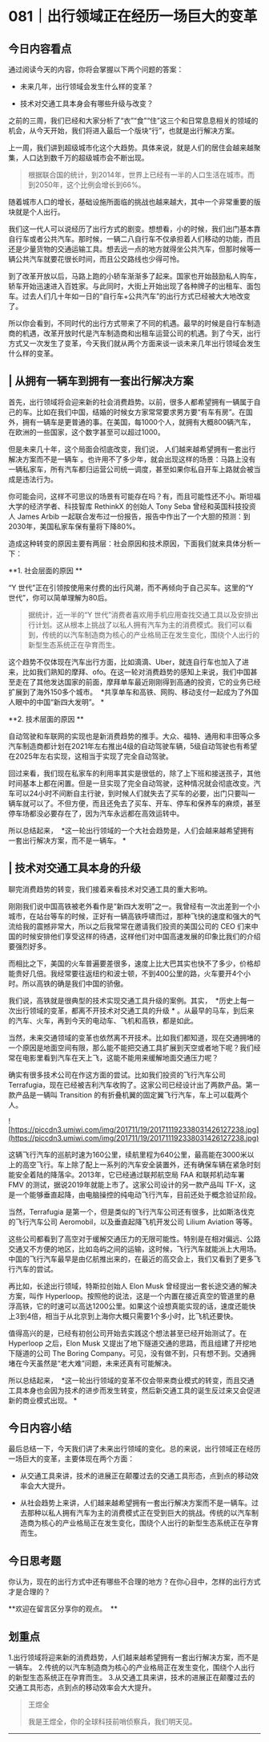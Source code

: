 # 081｜出行领域正在经历一场巨大的变革

## 今日内容看点

通过阅读今天的内容，你将会掌握以下两个问题的答案：

* 未来几年，出行领域会发生什么样的变革？

* 技术对交通工具本身会有哪些升级与改变？

之前的三周，我们已经和大家分析了“衣”“食”“住”这三个和日常息息相关的领域的机会，从今天开始，我们将进入最后一个版块“行”，也就是出行解决方案。

上一周，我们讲到超级城市化这个大趋势。具体来说，就是人们的居住会越来越聚集，人口达到数千万的超级城市会不断出现。

> 根据联合国的统计，到2014年，世界上已经有一半的人口生活在城市。而到2050年，这个比例会增长到66%。

随着城市人口的增长，基础设施所面临的挑战也越来越大，其中一个非常重要的版块就是个人出行。

我们这一代人可以说经历了出行方式的剧变。想想看，小的时候，我们出门基本靠自行车或者公共汽车。那时候，一辆二八自行车不仅承担着人们移动的功能，而且还是少量货物的交通运输工具。想去远一点的地方就得坐公共汽车，但那时候等一辆公共汽车就要花很长时间，而且公交路线也少得可怜。

到了改革开放以后，马路上跑的小轿车渐渐多了起来。国家也开始鼓励私人购车，轿车开始迅速进入百姓家。与此同时，大街上开始出现了各种牌子的出租车、面包车。过去人们几十年如一日的“自行车+公共汽车”的出行方式已经被大大地改变了。

所以你会看到，不同时代的出行方式带来了不同的机遇。最早的时候是自行车制造商的机遇，改革开放时代是汽车制造商和出租车运营公司的机遇。到了今天，出行方式又一次发生了变革，今天我们就从两个方面来谈一谈未来几年出行领域会发生什么样的变革。

## | 从拥有一辆车到拥有一套出行解决方案

首先，出行领域将会迎来新的社会消费趋势。以前，很多人都希望拥有一辆属于自己的车。比如在我们中国，结婚的时候女方家常常要求男方要“有车有房”。在国外，拥有一辆车是更普通的事。在美国，每1000个人，就拥有大概800辆汽车，在欧洲的一些国家，这个数字甚至可以超过1000。

但是未来几十年，这个局面会彻底改变，我们说， 人们越来越希望拥有一套出行解决方案而不是一辆车 。也许用不了多少年，就会出现这样的场景：马路上没有一辆私家车，所有汽车都归运营公司统一调度，甚至如果你私自开车上路就会被当成是违法行为。

你可能会问，这样不可思议的场景有可能存在吗？有，而且可能性还不小。斯坦福大学的经济学者、科技智库 RethinkX 的创始人 Tony Seba 曾经和英国科技投资人 James Arbib 一起联合发布过一份报告，报告中作出了一个大胆的预测：到2030年，美国私家车保有量将下降80%。

造成这种转变的原因主要有两层：社会原因和技术原因，下面我们就来具体分析一下：

 **1. 社会层面的原因 **

“Y 世代”正在引领按使用来付费的出行风潮，而不再倾向于自己买车。这里的“Y 世代”，你可以简单理解为80后。

> 据统计，近一半的“Y 世代”消费者喜欢用手机应用查找交通工具以及安排出行计划。这从根本上挑战了以私人拥有汽车为主的消费模式。我们可以看到，传统的以汽车制造商为核心的产业格局正在发生变化，围绕个人出行的新型生态系统正在孕育而生。

这个趋势不仅体现在汽车出行方面，比如滴滴、Uber，就连自行车也加入了进来，比如我们熟知的摩拜、ofo。在这一轮对消费趋势的感知上来说，我们中国甚至走在了其他发达国家的前面，摩拜单车最近刚刚得到高通的投资，它的业务已经扩展到了海外150多个城市。  *共享单车和高铁、网购、移动支付一起成为了外国人眼中的中国“新四大发明”。 *

 **2. 技术层面的原因 **

自动驾驶和车联网的实现也是新消费趋势的推手。大众、福特、通用和丰田等众多汽车制造商都计划在2021年左右推出4级的自动驾驶车辆，5级自动驾驶也有希望在2025年左右实现，这相当于实现了完全自动驾驶。

回过来看，我们现在私家车的利用率其实是很低的，除了上下班和接送孩子，其他时间基本上都在闲置。但是一旦实现了完全自动驾驶，这种情况就会彻底改变。汽车可以24小时不间断自主行驶，到时候人们就失去了买车的必要，出门只要叫一辆车就可以了。不但方便，而且还免去了买车、开车、停车和保养车的麻烦，甚至停车场都没必要存在了，因为汽车永远都在高效运转中。

所以总结起来，  *这一轮出行领域的一个大社会趋势是，人们会越来越希望拥有一套出行解决方案，而不是一辆车。 *

## | 技术对交通工具本身的升级

聊完消费趋势的转变，我们接着来看技术对交通工具的重大影响。

刚刚我们说中国高铁被老外看作是“新四大发明”之一。我曾经有一次出差到一个小城市，在站台等车的时候，正好有一辆高铁呼啸而过，那种飞快的速度和强大的气流给我的震撼非常大，所以之后我常常在邀请我们投资的美国公司的 CEO 们来中国的时候安排他们享受这样的待遇，这样他们对中国高速发展的印象比我们的介绍要强烈好多。

而相比之下，美国的火车普遍要差很多，速度上比大巴其实也快不了多少，价格却能贵好几倍。我经常要往返纽约和波士顿，不到400公里的路，火车要开4个小时。所以高铁的确是我们中国的骄傲。

我们说，高铁就是很典型的技术实现交通工具升级的案例。其实，  *历史上每一次出行领域的变革，都离不开技术对交通工具的升级 * 。从最早的马车，到后来的汽车、火车，再到今天的电动车、飞机和高铁，都是如此。

当然，未来交通领域的变革也依然离不开技术。比如我们都知道，现在交通拥堵的一个原因是地面空间有限，那么能不能把交通工具扩展到天空或者地下呢？我们经常在电影里看到汽车在天上飞，这能不能用来缓解地面交通压力呢？

确实有很多技术公司在作这方面的尝试。比如我们投资的飞行汽车公司 Terrafugia，现在已经被吉利汽车收购了。这家公司已经设计出了两款产品。第一款产品是一辆叫 Transition 的有折叠机翼的固定翼飞行汽车，车上可以载两个人。

![https://piccdn3.umiwi.com/img/201711/19/201711192338031426127238.jpg](https://piccdn3.umiwi.com/img/201711/19/201711192338031426127238.jpg)

这辆飞行汽车的巡航时速为160公里，续航里程为640公里，最高能在3000米以上的高空飞行。车上除了配上一系列的汽车安全装置外，还有确保车辆在紧急时刻能安全着陆的降落伞。2013年，它已经通过联邦航空局 FAA 和联邦机动车署 FMV 的测试，据说2019年就能上市了。这家公司设计的另一款产品叫 TF-X，这是一个能够垂直起降，由电脑操控的纯电动飞行汽车，目前还处于概念验证阶段。

当然，Terrafugia 是第一个，但是类似的飞行汽车公司还有很多，比如斯洛伐克的飞行汽车公司 Aeromobil，以及垂直起降飞机开发公司 Lilium Aviation 等等。

这些公司都看到了高空对于缓解交通压力的无限可能性。特别是在相对偏远、公路交通又不方便的地区，比如岛屿之间的运输，这时候，飞行汽车就能派上大用场。中国的飞行汽车最早是由亿航推出来的，在最近的高交会上，我们又看到了更多飞行汽车的尝试。

再比如，长途出行领域，特斯拉创始人 Elon Musk 曾经提出一套长途交通的解决方案，叫作 Hyperloop。按照他的说法，这是一个内置在接近真空的管道里的悬浮高铁，它的时速可以高达1200公里。如果这个设想真能实现的话，速度还能快上3到4倍，相当于从北京到上海你大概只需要1个多小时，比飞机还要快。

值得高兴的是，已经有初创公司开始去实践这个想法甚至已经开始测试了。在 Hyperloop 之后，Elon Musk 又提出了地下隧道交通的思路，而且组建了开挖地下隧道的公司 The Boring Company。可见，没有做不到，只有想不到。交通拥堵在今天虽然是“老大难”问题，未来还真有可能解决。

所以总结起来，  *这一轮出行领域的变革不仅会带来商业模式的转变，而且交通工具本身也会因为技术的进步而发生转变，然后新交通工具的诞生反过来又会促进新的商业模式出现。 *

## 今日内容小结

最后总结一下，今天我们讲了未来出行领域的变化。总的来说，出行领域正在经历一场巨大的变革，主要体现在两个方面：

* 从交通工具来讲，技术的进展正在颠覆过去的交通工具形态，点到点的移动效率会大大提升。

* 从社会趋势上来讲，人们越来越希望拥有一套出行解决方案而不是一辆车。过去那种以私人拥有汽车为主的消费模式正在受到巨大的挑战。传统的以汽车制造商为核心的产业格局正在发生变化，围绕个人出行的新型生态系统正在孕育而生。

## 今日思考题

你认为，现在的出行方式中还有哪些不合理的地方？在你心目中，怎样的出行方式才是合理的？

 **欢迎在留言区分享你的观点。  **

## 划重点

1.出行领域将迎来新的消费趋势，人们越来越希望拥有一套出行解决方案，而不是一辆车。
2.传统的以汽车制造商为核心的产业格局正在发生变化，围绕个人出行的新型生态系统正在孕育而生。
3.从交通工具来讲，技术的进展正在颠覆过去的交通工具形态，点到点的移动效率会大大提升。

> 王煜全
> 
> 我是王煜全，你的全球科技前哨侦察兵，我们明天见。

---
